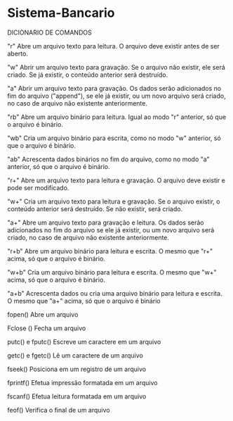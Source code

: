 # Sistema-Bancario


DICIONARIO DE COMANDOS 

"r" Abre um arquivo texto para leitura. O arquivo deve existir antes de ser aberto.

"w" Abrir um arquivo texto para gravação. Se o arquivo não existir, ele será criado. Se já existir, o conteúdo anterior será destruído.

"a" Abrir um arquivo texto para gravação. Os dados serão adicionados no fim do arquivo ("append"), se ele já existir, ou um novo arquivo será criado, no caso de arquivo não existente anteriormente.

"rb" Abre um arquivo binário para leitura. Igual ao modo "r" anterior, só que o arquivo é binário.

"wb" Cria um arquivo binário para escrita, como no modo "w" anterior, só que o arquivo é binário.

"ab" Acrescenta dados binários no fim do arquivo, como no modo "a" anterior, só que o arquivo é binário.

"r+" Abre um arquivo texto para leitura e gravação. O arquivo deve existir e pode ser modificado.

"w+" Cria um arquivo texto para leitura e gravação. Se o arquivo existir, o conteúdo anterior será destruído. Se não existir, será criado.

"a+" Abre um arquivo texto para gravação e leitura. Os dados serão adicionados no fim do arquivo se ele já existir, ou um novo arquivo será criado, no caso de arquivo não existente anteriormente.

"r+b" Abre um arquivo binário para leitura e escrita. O mesmo que "r+" acima, só que o arquivo é binário.

"w+b" Cria um arquivo binário para leitura e escrita. O mesmo que "w+" acima, só que o arquivo é binário.

"a+b" Acrescenta dados ou cria uma arquivo binário para leitura e escrita. O mesmo que "a+" acima, só que o arquivo é binário

fopen() Abre um arquivo

Fclose () Fecha um arquivo

putc() e fputc() Escreve um caractere em um arquivo

getc() e fgetc() Lê um caractere de um arquivo

fseek() Posiciona em um registro de um arquivo

fprintf() Efetua impressão formatada em um arquivo

fscanf() Efetua leitura formatada em um arquivo

feof() Verifica o final de um arquivo
